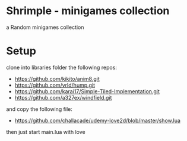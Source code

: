 # Shrimple - minigames collection

a Random minigames collection

# Setup

clone into libraries folder the following repos:

- https://github.com/kikito/anim8.git
- https://github.com/vrld/hump.git
- https://github.com/karai17/Simple-Tiled-Implementation.git
- https://github.com/a327ex/windfield.git

and copy the following file:

- https://github.com/challacade/udemy-love2d/blob/master/show.lua

then just start main.lua with love
